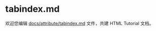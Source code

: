 tabindex.md
===

欢迎您编辑 <a target="__blank" href="https://github.com/jaywcjlove/html-tutorial/blob/master/docs/attribute/tabindex.md">docs/attribute/tabindex.md</a> 文件，共建 HTML Tutorial 文档。